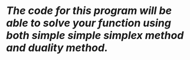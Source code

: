 # *The code for this program will be able to solve your function using both simple simple simplex method and duality method.*

